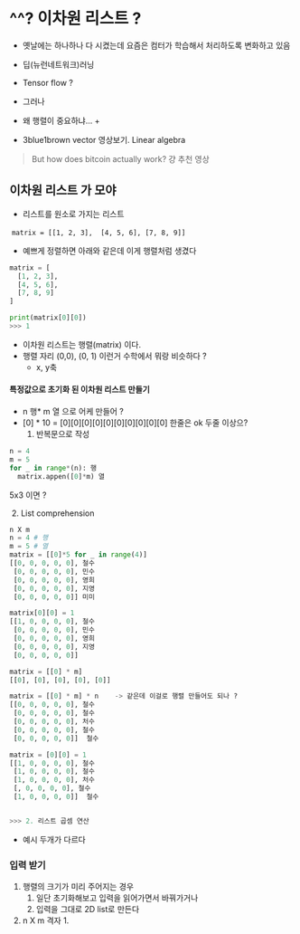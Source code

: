 # ^^? 이차원 리스트 ? 

+ 옛날에는 하나하나 다 시켰는데 요즘은 컴터가 학습해서 처리하도록 변화하고 있음 
+ 딥(뉴런네트워크)러닝
+ Tensor flow ? 
+ 그러나 
+ 왜 행렬이 중요하냐... 
  + 

+ 3blue1brown vector 영상보기. Linear algebra 

> But how does bitcoin actually work?  걍 추천 영상



## 이차원 리스트 가 모야 

+ 리스트를 원소로 가지는 리스트 

​	`matrix = [[1, 2, 3],  [4, 5, 6], [7, 8, 9]]`

+ 예쁘게 정렬하면 아래와 같은데 이게 행렬처럼 생겼다 

```python
matrix = [
  [1, 2, 3],
  [4, 5, 6],
  [7, 8, 9]
]

print(matrix[0][0])
>>> 1
```

+ 이차원 리스트는 행렬(matrix) 이다. 
+ 행렬 자리 (0,0),  (0, 1) 이런거 수학에서 뭐랑 비슷하다 ? 
  + x, y축 



#### 특정값으로 초기화 된 이차원 리스트 만들기 

+ n 행* m 열 으로 어케 만들어 ? 
+ \[0] * 10 = \[0][0]\[0][0]\[0][0]\[0][0]\[0][0] 한줄은 ok 두줄 이상으? 
  1. 반복문으로 작성

```python
n = 4 
m = 5
for _ in range*(n): 행	
  matrix.appen([0]*m) 열 
```

5x3 이면  ? 

​	2. List comprehension

```python
n X m
n = 4 # 행
m = 5 # 열
matrix = [[0]*5 for _ in range(4)]
[[0, 0, 0, 0, 0], 철수
 [0, 0, 0, 0, 0], 민수 
 [0, 0, 0, 0, 0], 영희 
 [0, 0, 0, 0, 0], 지영
 [0, 0, 0, 0, 0]] 미미 

matrix[0][0] = 1 
[[1, 0, 0, 0, 0], 철수
 [0, 0, 0, 0, 0], 민수 
 [0, 0, 0, 0, 0], 영희 
 [0, 0, 0, 0, 0], 지영
 [0, 0, 0, 0, 0]]
```

```python
matrix = [[0] * m]
[[0], [0], [0], [0], [0]]

matrix = [[0] * m] * n    -> 같은데 이걸로 행렬 만들어도 되나 ? 
[[0, 0, 0, 0, 0], 철수	
 [0, 0, 0, 0, 0], 철수 
 [0, 0, 0, 0, 0], 처수 
 [0, 0, 0, 0, 0], 철수
 [0, 0, 0, 0, 0]]  철수

matrix = [0][0] = 1 
[[1, 0, 0, 0, 0], 철수	
 [1, 0, 0, 0, 0], 철수 
 [1, 0, 0, 0, 0], 처수 
 [, 0, 0, 0, 0], 철수
 [1, 0, 0, 0, 0]]  철수


>>> 2. 리스트 곱셈 연산
```

+ 예시 두개가 다르다 



### 입력 받기 

1. 행렬의 크기가 미리 주어지는 경우 
   1. 일단 초기화해보고 입력을 읽어가면서 바꿔가거나 
   2. 입력을 그대로 2D list로 만든다 
2. n X m 격자 
   1. 







